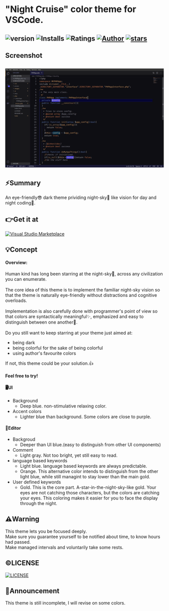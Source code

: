 # "Night Cruise" color theme for VSCode.
   ![version](https://img.shields.io/github/package-json/v/AC34/VSCode-Night-Cruise?color=4744e7&style=flat-square)
   ![Installs](https://vsmarketplacebadge.apphb.com/installs/AC34.vscode-night-cruise.svg?style=flat-square&color=4744e7&logo=Visual-Studio-Code)
   ![Ratings](https://vsmarketplacebadge.apphb.com/rating-short/AC34.vscode-night-cruise.svg?style=flat-square&color=4744e7&logo=Visual-Studio-Code)
   [![Author](https://img.shields.io/badge/author-AC34-4744e7?style=flat-square&logo=github)](https://github.com/AC34)
   [![stars](https://img.shields.io/github/stars/AC34/VSCode-Night-Cruise?style=flat-square&logo=github&color=4744e7)](https://github.com/AC34?tab=stars)
---
## Screenshot
![screenshot](images/screenshot.png)
---
## ⚡Summary 
  An eye-friendly😎 dark theme prividing night-sky🌟 like vision for day and night coding🤘.

## 👉Get it at 
   [![Visual Studio Marketplace](https://img.shields.io/badge/Visual%20Studio%20Marketplace-Night%20Cruise-4744e7?style=flat-square&logo=Visual-Studio-Code)](https://marketplace.visualstudio.com/items?itemName=AC34.vscode-night-cruise)

## 💡Concept
####  Overview:
 Human kind has long been starring at the night-sky🌙, across any civilization you can enumerate.<br><br>
 The core idea of this theme is to implement the familiar night-sky vision so that the theme is naturally eye-friendly without distractions and cognitive overloads.<br><br>
 Implementation is also carefully done with programmer's point of view so that colors are syntactically meaningful✨, emphasized and easy to distinguish between one another🚥.<br><br>
 Do you still want to keep starring at your theme just aimed at:
  - being dark
  - being colorful for the sake of being colorful
  - using author's favourite colors

 If not, this theme could be your solution.👍<br><br>
 **Feel free to try!**

#### 🖥️UI
   - Background
     - Deep blue. non-stimulative relaxing color.
   - Accent colors
     - Lighter blue than background. Some colors are close to purple.

#### 📓Editor
   - Backgroud
      - Deeper than UI blue.(easy to distinguish from other UI components)
   - Comment
      - Light gray. Not too bright, yet still easy to read.
   - language based keywords
      - Light blue.  language based keywords are always predictable.
      - Orange. This alternative color intends to distinguish from the other light blue, while still managint to stay lower than the main gold.
   - User defined keywords
      - Gold. This is the core part. A-star-in-the-night-sky-like gold. Your eyes are not catching those characters, but the colors are catching your eyes. This coloring makes it easier for you to face the display through the night.

## ⚠️Warning
This theme lets you be focused deeply.<br>
Make sure you guarantee yourself to be notified about time, to know hours had passed.<br>
Make managed intervals and voluntarily take some rests.

## ©️LICENSE
   [![LICENSE](https://img.shields.io/github/license/AC34/VSCode-Night-Cruise?style=flat-square&color=4744e7)](/LICENSE)

## 💬Announcement
This theme is still incomplete, I will revise on some colors.
